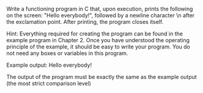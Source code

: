 Write a functioning program in C that, upon execution, prints the following on the screen: "Hello everybody!", followed by a newline character \n after the exclamation point. After printing, the program closes itself.

Hint:
Everything required for creating the program can be found in the example program in Chapter 2. Once you have understood the operating principle of the example, it should be easy to write your program. You do not need any boxes or variables in this program.

Example output:
Hello everybody!

The output of the program must be exactly the same as the example output (the most strict comparison level)